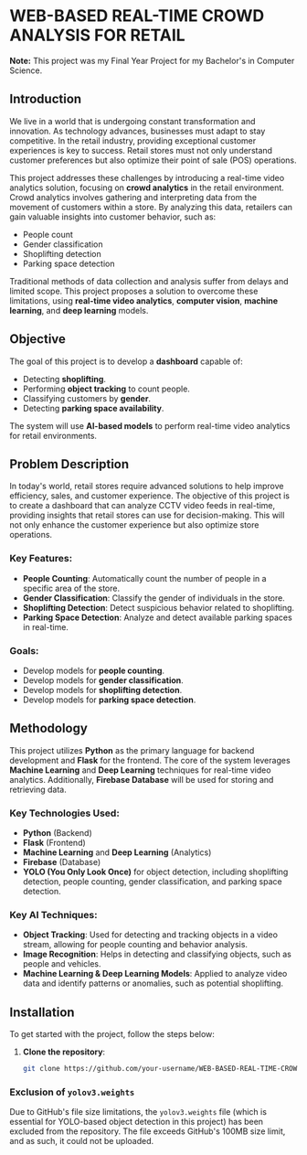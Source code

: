 # WEB-BASED REAL-TIME CROWD ANALYSIS FOR RETAIL

**Note:** This project was my Final Year Project for my Bachelor's in Computer Science.

## Introduction

We live in a world that is undergoing constant transformation and innovation. As technology advances, businesses must adapt to stay competitive. In the retail industry, providing exceptional customer experiences is key to success. Retail stores must not only understand customer preferences but also optimize their point of sale (POS) operations. 

This project addresses these challenges by introducing a real-time video analytics solution, focusing on **crowd analytics** in the retail environment. Crowd analytics involves gathering and interpreting data from the movement of customers within a store. By analyzing this data, retailers can gain valuable insights into customer behavior, such as:

- People count
- Gender classification
- Shoplifting detection
- Parking space detection

Traditional methods of data collection and analysis suffer from delays and limited scope. This project proposes a solution to overcome these limitations, using **real-time video analytics**, **computer vision**, **machine learning**, and **deep learning** models.

## Objective

The goal of this project is to develop a **dashboard** capable of:

- Detecting **shoplifting**.
- Performing **object tracking** to count people.
- Classifying customers by **gender**.
- Detecting **parking space availability**.

The system will use **AI-based models** to perform real-time video analytics for retail environments.

## Problem Description

In today's world, retail stores require advanced solutions to help improve efficiency, sales, and customer experience. The objective of this project is to create a dashboard that can analyze CCTV video feeds in real-time, providing insights that retail stores can use for decision-making. This will not only enhance the customer experience but also optimize store operations.

### Key Features:

- **People Counting**: Automatically count the number of people in a specific area of the store.
- **Gender Classification**: Classify the gender of individuals in the store.
- **Shoplifting Detection**: Detect suspicious behavior related to shoplifting.
- **Parking Space Detection**: Analyze and detect available parking spaces in real-time.

### Goals:

- Develop models for **people counting**.
- Develop models for **gender classification**.
- Develop models for **shoplifting detection**.
- Develop models for **parking space detection**.

## Methodology

This project utilizes **Python** as the primary language for backend development and **Flask** for the frontend. The core of the system leverages **Machine Learning** and **Deep Learning** techniques for real-time video analytics. Additionally, **Firebase Database** will be used for storing and retrieving data.

### Key Technologies Used:

- **Python** (Backend)
- **Flask** (Frontend)
- **Machine Learning** and **Deep Learning** (Analytics)
- **Firebase** (Database)
- **YOLO (You Only Look Once)** for object detection, including shoplifting detection, people counting, gender classification, and parking space detection.

### Key AI Techniques:

- **Object Tracking**: Used for detecting and tracking objects in a video stream, allowing for people counting and behavior analysis.
- **Image Recognition**: Helps in detecting and classifying objects, such as people and vehicles.
- **Machine Learning & Deep Learning Models**: Applied to analyze video data and identify patterns or anomalies, such as potential shoplifting.

## Installation

To get started with the project, follow the steps below:

1. **Clone the repository**:
   ```bash
   git clone https://github.com/your-username/WEB-BASED-REAL-TIME-CROWD-ANALYSIS.git


### Exclusion of `yolov3.weights`

Due to GitHub's file size limitations, the `yolov3.weights` file (which is essential for YOLO-based object detection in this project) has been excluded from the repository. The file exceeds GitHub's 100MB size limit, and as such, it could not be uploaded.

